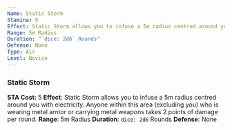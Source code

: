 ```yaml
---
Name: Static Storm
Stamina: 5
Effect: Static Storm allows you to infuse a 5m radius centred around you with electricity. Anyone within this area (excluding you) who is wearing metal armor or carrying metal weapons takes 2 points of damage per round.
Range: 5m Radius
Duration: "`dice: 2d6` Rounds"
Defense: None
Type: Air
Level: Novice
---
```


### Static Storm
**STA Cost:** 5
**Effect**: Static Storm allows you to infuse a 5m radius centred around you with electricity. Anyone within this area (excluding you) who is wearing metal armor or carrying metal weapons takes 2 points of damage per round.
**Range**: 5m Radius
**Duration**: `dice: 2d6` Rounds
**Defense**: None